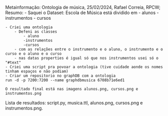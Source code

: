 Metainformação: Ontologia de música, 25/02/2024, Rafael Correia, RPCW;
Resumo: 
    - Saquei o Dataset: Escola de Música
    está dividido em
        - alunos
        - instrumentos
        - cursos
    
    - Criei uma ontologia
        - Defeni as classes
            - aluno
            -instrumentos
            -cursos
        - com as relações entre o instrumento e o aluno, o instrumento e o curso e o aluno e o curso
        - nas datas properties é igual só que nos instrumentos usei só o "#text"
    - Criei uma script pra povoar a ontologia (tive cuidade aonde os nomes tinham espaços e não podiam)
    - Criar um repositorio no graphDB com a ontologia
    run -d -p 7200:7200 --name graphdbmusica 6708b71e6ed1   

    O resultado final está nas imagens alunos.png, cursos.png e instrumentos.png

Lista de resultados: script.py, musica.ttl, alunos.png, cursos.png e instrumentos.png.



